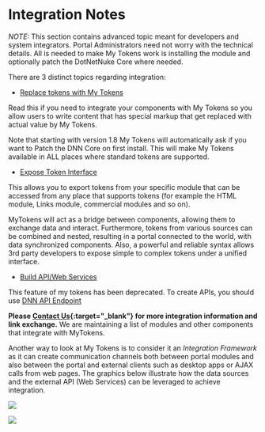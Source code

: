 # Integration Notes

*NOTE:* This section contains advanced topic meant for developers and system integrators. Portal Administrators need not worry with the technical details. All is needed to make My Tokens work is installing the module and optionally patch the DotNetNuke Core where needed.

There are 3 distinct topics regarding integration:

* [Replace tokens with My Tokens](replace-tokens-my-tokens.html)

Read this if you need to integrate your components with My Tokens so you allow users to write content that has special markup that get replaced with actual value by My Tokens.

Note that starting with version 1.8 My Tokens will automatically ask if you want to Patch the DNN Core on first install. This will make My Tokens available in ALL places where standard tokens are supported.

* [Expose Token Interface](exposing-tokens-interface.html)

This allows you to export tokens from your specific module that can be accessed from any place that supports tokens (for example the HTML module, Links module, commercial modules and so on).

MyTokens will act as a bridge between components, allowing them to exchange data and interact. Furthermore, tokens from various sources can be combined and nested, resulting in a portal connected to the world, with data synchronized components. Also, a powerful and reliable syntax allows 3rd party developers to expose simple to complex tokens under a unified interface. 

* [Build API/Web Services](/dnnapiendpoint/index.html)

This feature of my tokens has been deprecated. To create APIs, you should use [DNN API Endpoint](/dnnapiendpoint/index.html)

**Please [Contact Us](https://www.dnnsharp.com/contact){:target="_blank"} for more integration information and link exchange.** We are maintaining a list of modules and other components that integrate with MyTokens.

Another way to look at My Tokens is to consider it an *Integration Framework* as it can create communication channels both between portal modules and also between the portal and external clients such as desktop apps or AJAX calls from web pages.
The graphics below illustrate how the data sources and the external API (Web Services) can be leveraged to achieve integration.

![](../assets/about_mytokens_1.png)

![](../assets/about_mytokens_2.png)
